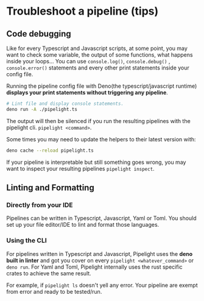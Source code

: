 # Troubleshoot a pipeline (tips)

## Code debugging

Like for every Typescript and Javascript scripts, at some point, you may want to
check some variable, the output of some functions, what happens
inside your loops... You can use `console.log()`, `console.debug()` ,
`console.error()` statements and every other print statements inside your config file.

Running the pipeline config file with Deno(the typescript/javascript
runtime) **displays your print statements without triggering any pipeline**.

```sh
# Lint file and display console statements.
deno run -A ./pipelight.ts
```

The output will then be silenced if you run the resulting pipelines with
the pipelight cli.
`pipelight <command>`.


Some times you may need to update the helpers to their latest version
with:

```sh
deno cache --reload pipelight.ts
```

If your pipeline is interpretable but still something goes wrong,
you may want to inspect your resulting pipelines 
`pipelight inspect`.

## Linting and Formatting

### Directly from your IDE

Pipelines can be written in Typescript, Javascript, Yaml or Toml. You should set
up your file editor/IDE to lint and format those languages.

### Using the CLI

For pipelines written in Typescript and Javascript, Pipelight uses the **deno
built in linter** and got you cover on every `pipelight <whatever_command>` or
`deno run`. For Yaml and Toml, Pipelight internally uses the rust specific
crates to achieve the same result.

For example, if `pipelight ls` doesn't yell any error. Your pipeline are exempt
from error and ready to be tested/run.
